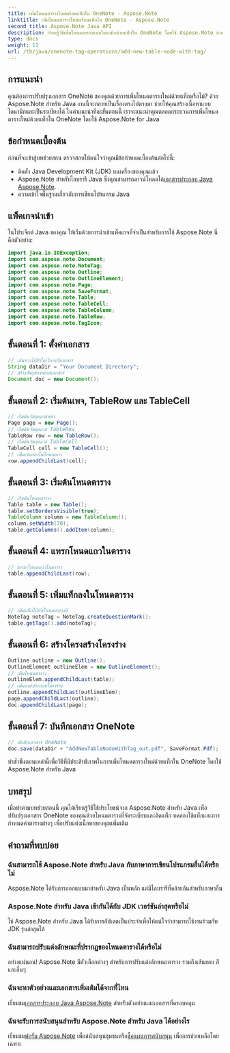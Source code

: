 ```yaml
---
title: เพิ่มโหนดตารางใหม่พร้อมแท็กใน OneNote - Aspose.Note
linktitle: เพิ่มโหนดตารางใหม่พร้อมแท็กใน OneNote - Aspose.Note
second_title: Aspose.Note Java API
description: เรียนรู้วิธีเพิ่มโหนดตารางแบบไดนามิกด้วยแท็กใน OneNote โดยใช้ Aspose.Note สำหรับ Java ปรับปรุงการจัดระเบียบเอกสารของคุณได้อย่างง่ายดาย
type: docs
weight: 11
url: /th/java/onenote-tag-operations/add-new-table-node-with-tag/
---
```

## การแนะนำ
คุณต้องการปรับปรุงเอกสาร OneNote ของคุณด้วยการเพิ่มโหนดตารางใหม่ด้วยแท็กหรือไม่? ด้วย Aspose.Note สำหรับ Java งานนี้จะกลายเป็นเรื่องตรงไปตรงมา ช่วยให้คุณสร้างเนื้อหาแบบไดนามิกและเป็นระเบียบได้ ในคำแนะนำทีละขั้นตอนนี้ เราจะแนะนำคุณตลอดกระบวนการเพิ่มโหนดตารางใหม่ด้วยแท็กใน OneNote โดยใช้ Aspose.Note for Java
## ข้อกำหนดเบื้องต้น
ก่อนที่จะเข้าสู่บทช่วยสอน ตรวจสอบให้แน่ใจว่าคุณมีข้อกำหนดเบื้องต้นต่อไปนี้:
- ติดตั้ง Java Development Kit (JDK) บนเครื่องของคุณแล้ว
-  Aspose.Note สำหรับไลบรารี Java ซึ่งคุณสามารถดาวน์โหลดได้[เอกสารประกอบ Java Aspose.Note](https://reference.aspose.com/note/java/).
- ความเข้าใจพื้นฐานเกี่ยวกับการเขียนโปรแกรม Java
## แพ็คเกจนำเข้า
ในโปรเจ็กต์ Java ของคุณ ให้เริ่มด้วยการนำเข้าแพ็คเกจที่จำเป็นสำหรับการใช้ Aspose.Note นี่คือตัวอย่าง:
```java
import java.io.IOException;
import com.aspose.note.Document;
import com.aspose.note.NoteTag;
import com.aspose.note.Outline;
import com.aspose.note.OutlineElement;
import com.aspose.note.Page;
import com.aspose.note.SaveFormat;
import com.aspose.note.Table;
import com.aspose.note.TableCell;
import com.aspose.note.TableColumn;
import com.aspose.note.TableRow;
import com.aspose.note.TagIcon;
```
## ขั้นตอนที่ 1: ตั้งค่าเอกสาร
```java
// เส้นทางไปยังไดเร็กทอรีเอกสาร
String dataDir = "Your Document Directory";
// สร้างวัตถุของคลาสเอกสาร
Document doc = new Document();
```
## ขั้นตอนที่ 2: เริ่มต้นเพจ, TableRow และ TableCell
```java
// เริ่มต้นวัตถุคลาสหน้า
Page page = new Page();
// เริ่มต้นวัตถุคลาส TableRow
TableRow row = new TableRow();
// เริ่มต้นวัตถุคลาส TableCell
TableCell cell = new TableCell();
// เพิ่มเซลล์ลงในโหนดแถว
row.appendChildLast(cell);
```
## ขั้นตอนที่ 3: เริ่มต้นโหนดตาราง
```java
// เริ่มต้นโหนดตาราง
Table table = new Table();
table.setBordersVisible(true);
TableColumn column = new TableColumn();
column.setWidth(70);
table.getColumns().addItem(column);
```
## ขั้นตอนที่ 4: แทรกโหนดแถวในตาราง
```java
// แทรกโหนดแถวในตาราง
table.appendChildLast(row);
```
## ขั้นตอนที่ 5: เพิ่มแท็กลงในโหนดตาราง
```java
// เพิ่มแท็กให้กับโหนดตารางนี้
NoteTag noteTag = NoteTag.createQuestionMark();
table.getTags().add(noteTag);
```
## ขั้นตอนที่ 6: สร้างโครงสร้างโครงร่าง
```java
Outline outline = new Outline();
OutlineElement outlineElem = new OutlineElement();
// เพิ่มโหนดตาราง
outlineElem.appendChildLast(table);
// เพิ่มองค์ประกอบโครงร่าง
outline.appendChildLast(outlineElem);
page.appendChildLast(outline);
doc.appendChildLast(page);
```
## ขั้นตอนที่ 7: บันทึกเอกสาร OneNote
```java
// บันทึกเอกสาร OneNote
doc.save(dataDir + "AddNewTableNodeWithTag_out.pdf", SaveFormat.Pdf);
```
ทำซ้ำขั้นตอนเหล่านี้เพื่อวิธีที่มีประสิทธิภาพในการเพิ่มโหนดตารางใหม่ด้วยแท็กใน OneNote โดยใช้ Aspose.Note สำหรับ Java
## บทสรุป
เมื่อทำตามบทช่วยสอนนี้ คุณได้เรียนรู้วิธีใช้ประโยชน์จาก Aspose.Note สำหรับ Java เพื่อปรับปรุงเอกสาร OneNote ของคุณด้วยโหนดตารางที่จัดระเบียบและติดแท็ก ทดลองใช้แท็กและการกำหนดค่าตารางต่างๆ เพื่อปรับแต่งเนื้อหาของคุณเพิ่มเติม
## คำถามที่พบบ่อย
### ฉันสามารถใช้ Aspose.Note สำหรับ Java กับภาษาการเขียนโปรแกรมอื่นได้หรือไม่
Aspose.Note ได้รับการออกแบบมาสำหรับ Java เป็นหลัก แต่มีไลบรารีที่คล้ายกันสำหรับภาษาอื่น
### Aspose.Note สำหรับ Java เข้ากันได้กับ JDK เวอร์ชันล่าสุดหรือไม่
ใช่ Aspose.Note สำหรับ Java ได้รับการอัปเดตเป็นประจำเพื่อให้แน่ใจว่าสามารถใช้งานร่วมกับ JDK รุ่นล่าสุดได้
### ฉันสามารถปรับแต่งลักษณะที่ปรากฏของโหนดตารางได้หรือไม่
อย่างแน่นอน! Aspose.Note มีตัวเลือกต่างๆ สำหรับการปรับแต่งลักษณะตาราง รวมถึงเส้นขอบ สี และอื่นๆ
### ฉันจะหาตัวอย่างและเอกสารเพิ่มเติมได้จากที่ไหน
 เยี่ยมชม[เอกสารประกอบ Java Aspose.Note](https://reference.aspose.com/note/java/) สำหรับตัวอย่างและเอกสารที่ครอบคลุม
### ฉันจะรับการสนับสนุนสำหรับ Aspose.Note สำหรับ Java ได้อย่างไร
 เยี่ยมชม[ฟอรั่ม Aspose.Note](https://forum.aspose.com/c/note/28) เพื่อสนับสนุนชุมชนหรือ[ซื้อแผนการสนับสนุน](https://purchase.aspose.com/buy) เพื่อการช่วยเหลือโดยเฉพาะ